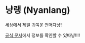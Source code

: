# 냥랭 (Nyanlang)

세상에서 제일 귀여운 언어다냥!

[공식 문서](https://github.com/sserve-kr/Nyanlang/wiki)에서 정보를 확인할 수 있따냥!!!!